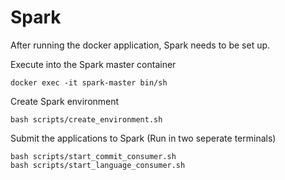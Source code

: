 # Spark

After running the docker application, Spark needs to be set up.

Execute into the Spark master container
```console
docker exec -it spark-master bin/sh
```

Create Spark environment
```console
bash scripts/create_environment.sh
```

Submit the applications to Spark (Run in two seperate terminals)
```console
bash scripts/start_commit_consumer.sh
bash scripts/start_language_consumer.sh
```